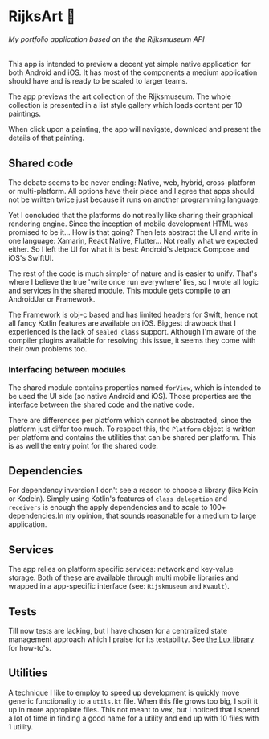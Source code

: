 # RijksArt 🎨

###### My portfolio application based on the the Rijksmuseum API

This app is intended to preview a decent yet simple native application for both Android and iOS. It has most of the components a medium application should have and is ready to be scaled to larger teams.

The app previews the art collection of the Rijksmuseum. The whole collection is presented in a list style gallery which loads content per 10 paintings.

When click upon a painting, the app will navigate, download and present the details of that painting.

## Shared code 
The debate seems to be never ending: Native, web, hybrid, cross-platform or multi-platform. All options have their place and I agree that apps should not be written twice just because it runs on another programming language. 

Yet I concluded that the platforms do not really like sharing their graphical rendering engine. Since the inception of mobile development HTML was promised to be it... How is that going? Then lets abstract the UI and write in one language: Xamarin, React Native, Flutter... Not really what we expected either. So I left the UI for what it is best: Android's Jetpack Compose and iOS's SwiftUI. 

The rest of the code is much simpler of nature and is easier to unify. That's where I believe the true 'write once run everywhere' lies, so I wrote all logic and services in the shared module. This module gets compile to an AndroidJar or Framework.  

The Framework is obj-c based and has limited headers for Swift, hence not all fancy Kotlin features are available on iOS. Biggest drawback that I experienced is the lack of `sealed class` support. Although I'm aware of the compiler plugins available for resolving this issue, it seems they come with their own problems too.

### Interfacing between modules

The shared module contains properties named `forView`, which is intended to be used the UI side (so native Android and iOS). Those properties are the interface between the shared code and the native code.

There are differences per platform which cannot be abstracted, since the platform just differ too much. To respect this, the `Platform` object is written per platform and contains the utilities that can be shared per platform. This is as well the entry point for the shared code.

## Dependencies
For dependency inversion I don't see a reason to choose a library (like Koin or Kodein). Simply using Kotlin's features of `class delegation` and `receivers` is enough the apply dependencies and to scale to 100+ dependencies.In my opinion, that sounds reasonable for a medium to large application.

## Services
The app relies on platform specific services: network and key-value storage. Both of these are available through multi mobile libraries and wrapped in a app-specific interface (see: `Rijskmuseum` and `Kvault`).

## Tests
Till now tests are lacking, but I have chosen for a centralized state management approach which I praise for its testability. See [the Lux library](https://github.com/Lamartio/lux) for how-to's.

## Utilities
A technique I like to employ to speed up development is quickly move generic functionality to a `utils.kt` file. When this file grows too big, I split it up in more appropiate files. This not meant to vex, but I noticed that I spend a lot of time in finding a good name for a utility and end up with 10 files with 1 utility.